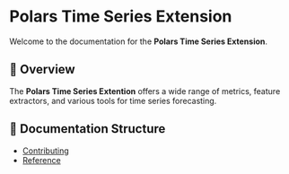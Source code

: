 # Polars Time Series Extension

Welcome to the documentation for the **Polars Time Series Extension**.

## 📖 Overview

The **Polars Time Series Extention** offers a wide range of metrics, feature extractors, and various tools for time series forecasting.

## 📂 Documentation Structure

- [Contributing](contributing.md)
- [Reference](reference/polars_ts/main)
